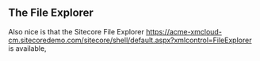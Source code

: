 ## The File Explorer

Also nice is that the Sitecore File Explorer 
https://acme-xmcloud-cm.sitecoredemo.com/sitecore/shell/default.aspx?xmlcontrol=FileExplorer is available, 
